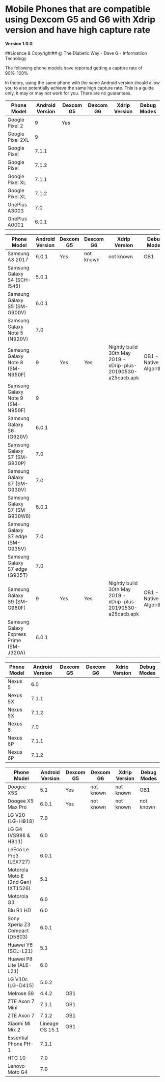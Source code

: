 # Mobile Phones that are compatible using Dexcom G5 and G6 with Xdrip version and  have high capture rate

**Version 1.0.0**

##Licence & Copyright##
@ The Diabetic Way - Dave G - Informatiion Tecnology

The following phone models have reported getting a capture rate of 90%-100%

In theory, using the same phone with the same Android version should allow you to also potentially achieve the same high capture rate. This is a guide only, it may or may not work for you. There are no guarantees.


Phone Model | Android Version | Dexcom G5 | Dexcom G6 | Xdrip Version  | Debug Modes
--- | --- | ---  | ---  | ---   | ---
Google Pixel 2 | 9 | Yes| 
Google Pixel 2XL | 9 |
Google Pixel | 7.1.1 |
Google Pixel | 7.1.2 |
Google Pixel XL | 7.1.1
Google Pixel XL | 7.1.2
OnePlus A3003 | 7.0
OnePlus A0001 | 6.0.1

Phone Model | Android Version | Dexcom G5 | Dexcom G6 | Xdrip Version  | Debug Modes
--- | --- | ---  | ---  | ---   | ---
Samsung A3 2017 | 6.0.1 |Yes | not known | not known| OB1 
Samsung Galaxy S4 (SCH-I545) | 5.0.1
Samsung Galaxy S5 (SM-G900V) | 6.0.1
Samsung Galaxy Note 5 (N920V) | 7.0
Samsung Galaxy Note 8 (SM-N950F) | 9 | Yes| Yes|  Nightly build 30th May 2019 - xDrip-plus-20190530-a25cacb.apk | OB1 - Native Algorithm
Samsung Galaxy Note 9 (SM-N950F) | 9
Samsung Galaxy S6 (G920V) | 6.0.1
Samsung Galaxy S7 (SM-G930P) | 7.0
Samsung Galaxy S7 (SM-G930V) | 7.0
Samsung Galaxy S7 (SM-G930W8) | 6.0.1
Samsung Galaxy S7 edge (SM-G935V) | 7.0
Samsung Galaxy S7 edge (G935T) | 7.0
Samsung Galaxy S9 (SM-G960F) | 9 | Yes| Yes|  Nightly build 30th May 2019 - xDrip-plus-20190530-a25cacb.apk | OB1 - Native Algorithm
Samsung Galaxy Express Prime (SM-J320A) | 6.0.1

Phone Model | Android Version | Dexcom G5 | Dexcom G6 | Xdrip Version  | Debug Modes
--- | --- | ---  | ---  | ---   | ---
Nexus 5 | 6.0
Nexus 5X | 7.1.1
Nexus 5X | 7.1.2
Nexus 6 | 7.0
Nexus 6P | 7.1.1
Nexus 6P | 7.1.2

Phone Model | Android Version | Dexcom G5 | Dexcom G6 | Xdrip Version  | Debug Modes
--- | --- | ---  | ---  | ---   | ---
Doogee X5S  | 5.1 | Yes  | not known | not known | OB1
Doogee X5 Max Pro | 6.0.1 | Yes  | not known  | not known  | not known
LG V20 (LG-H918) | 7.0
LG G4 (VS986 & H811) | 6.0
LeEco Le Pro3 (LEX727) | 6.0.1
Motorola Moto E (2nd Gen) (XT1526) | 5.1
Motorola G3 | 6.0
Blu R1 HD | 6.0
Sony Xperia Z3 Compact (D5803) | 6.0.1
Huawei Y6 (SCL-L21) | 5.1
Huawei P8 Lite (ALE-L21) | 6.0
LG V10c (LG-D415) | 5.0.2
Melrose S9 | 4.4.2 | OB1
ZTE Axon 7 Mini | 7.1.1 | OB1
ZTE Axon 7 | 7.1.2 | OB1
Xiaomi Mi Mix 2 | Lineage OS 15.1 | OB1
Essential Phone PH-1 | 7.1.1
HTC 10 | 7.0
Lenovo Moto G4 | 7.0

